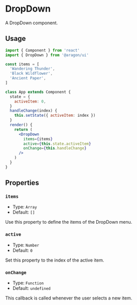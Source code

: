 # DropDown

A DropDown component.

## Usage

```jsx
import { Component } from 'react'
import { DropDown } from '@aragon/ui'

const items = [
  'Wandering Thunder',
  'Black Wildflower',
  'Ancient Paper',
]

class App extends Component {
  state = {
    activeItem: 0,
  }
  handleChange(index) {
    this.setState({ activeItem: index })
  }
  render() {
    return (
      <DropDown
        items={items}
        active={this.state.activeItem}
        onChange={this.handleChange}
      />
    )
  }
}
```

## Properties

### `items`

- Type: `Array`
- Default: `[]`

Use this property to define the items of the DropDown menu.

### `active`

- Type: `Number`
- Default: `0`

Set this property to the index of the active item.

### `onChange`

- Type: `Function`
- Default: `undefined`

This callback is called whenever the user selects a new item.
